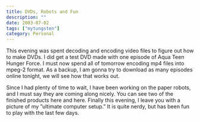 ```yaml
---
title: DVDs, Robots and Fun
description: ""
date: 2003-07-02
tags: ["mytungsten"]
category: Personal
---
```


This evening was spent decoding and encoding video files to figure out how to make DVDs. I did get a test DVD made with one episode of Aqua Teen Hunger Force. I must now spend all of tomorrow encoding mp4 files into mpeg-2 format. As a backup, I am gonna try to download as many episodes online tonight, we will see how that works out.

Since I had plenty of time to wait, I have been working on the paper robots, and I must say they are coming along nicely. You can see two of the finished products here and here. Finally this evening, I leave you with a picture of my ”ultimate computer setup.” It is quite nerdy, but has been fun to play with the last few days.